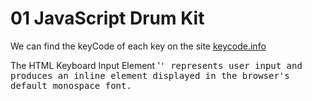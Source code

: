 # 01 JavaScript Drum Kit

We can find the keyCode of each key on the site [keycode.info](http://keycode.info/)

The HTML Keyboard Input Element '<kbd>' represents user input and produces an inline element displayed in the browser's default monospace font.
